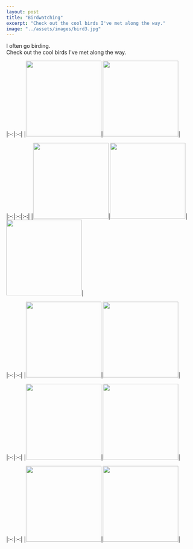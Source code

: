 ```yaml
---
layout: post
title: "Birdwatching"
excerpt: "Check out the cool birds I've met along the way."
image: "../assets/images/bird3.jpg"
---
```


I often go birding.\
Check out the cool birds I've met along the way.

|:-:|:-:|
|<img src="../../../assets/images/bird.jpg" height=200px>|<img src="../../../assets/images/bird2.jpg" height=200px>|

|:-:|:-:|:-:|
|<img src="../../../assets/images/bird3.jpg" height=200px>|<img src="../../../assets/images/bird7.jpg" height=200px>|<img src="../../../assets/images/bird4.jpg" height=200px>|

|:-:|:-:|
|<img src="../../../assets/images/bird8.jpg" height=200px>|<img src="../../../assets/images/bird9.jpg" height=200px>|



|:-:|:-:|
|<img src="{{ '/assets/images/bird5.jpg' | relative_url }}" height="200px">|<img src="{{ '/assets/images/bird6.jpg' | relative_url }}" height="200px">|

|:-:|:-:|
|<img src="../../../assets/images/bird5.jpg" height=200px>|<img src="../../../assets/images/bird6.jpg" height=200px>|
